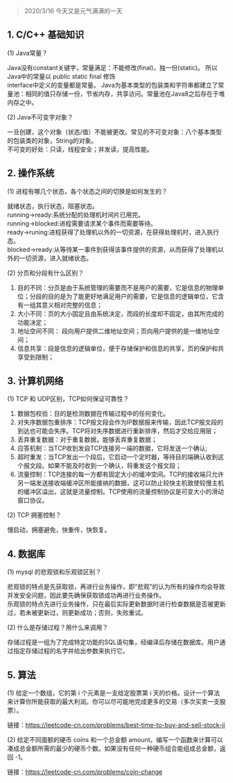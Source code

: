 > 2020/3/16 今天又是元气满满的一天

## 1. C/C++ 基础知识
(1) Java常量？  

Java没有constant关键字，常量满足：不能修改(final)，独一份(static)。
所以Java中的常量以 public static final 修饰  
interface中定义的变量都是常量。
Java为基本类型的包装类和字符串都建立了常量池：相同的值只存储一份，节省内存，共享访问。常量池在Java8之后存在于堆内存之中。

(2) Java不可变字对象？  

一旦创建，这个对象（状态/值）不能被更改。常见的不可变对象：八个基本类型的包装类的对象，String的对象。  
不可变的好处：只读，线程安全；并发读，提高性能。

## 2. 操作系统
(1) 进程有哪几个状态，各个状态之间的切换是如何发生的？

就绪状态，执行状态，阻塞状态。  
running->ready:系统分配的处理机时间片已用完。  
running->blocked:进程需要请求某个事件而需要等待。  
ready->runing:进程获得了处理机以外的一切资源，在获得处理机时，进入执行态。  
blocked->ready:从等待某一事件到获得该事件提供的资源，从而获得了处理机以外的一切资源，进入就绪状态。  

(2) 分页和分段有什么区别？

1. 目的不同：分页是由于系统管理的需要而不是用户的需要，它是信息的物理单位；分段的目的是为了能更好地满足用户的需要，它是信息的逻辑单位，它含有一组其意义相对完整的信息；  
2. 大小不同：页的大小固定且由系统决定，而段的长度却不固定，由其所完成的功能决定；  
3. 地址空间不同： 段向用户提供二维地址空间；页向用户提供的是一维地址空间；  
4. 信息共享：段是信息的逻辑单位，便于存储保护和信息的共享，页的保护和共享受到限制；

## 3. 计算机网络
(1) TCP 和 UDP区别，TCP如何保证可靠性？

1. 数据包校验：目的是检测数据在传输过程中的任何变化。
2. 对失序数据包重排序：TCP报文段会作为IP数据报来传输，因此TCP报文段的到达也可能会失序。TCP将对失序数据进行重新排序，然后才交给应用层；
3. 丢弃重复数据：对于重复数据，能够丢弃重复数据；
4. 应答机制：当TCP收到发自TCP连接另一端的数据，它将发送一个确认;
5. 超时重发：当TCP发出一个段后，它启动一个定时器，等待目的端确认收到这个报文段。如果不能及时收到一个确认，将重发这个报文段；
6. 流量控制：TCP连接的每一方都有固定大小的缓冲空间。TCP的接收端只允许另一端发送接收端缓冲区所能接纳的数据，这可以防止较快主机致使较慢主机的缓冲区溢出，这就是流量控制。TCP使用的流量控制协议是可变大小的滑动窗口协议。

(2) TCP 拥塞控制？

慢启动，拥塞避免，快重传，快恢复。

## 4. 数据库
(1) mysql 的悲观锁和乐观锁区别？

悲观锁的特点是先获取锁，再进行业务操作，即“悲观”的认为所有的操作均会导致并发安全问题，因此要先确保获取锁成功再进行业务操作。  
乐观锁的特点先进行业务操作，只在最后实际更新数据时进行检查数据是否被更新过，若未被更新过，则更新成功；否则，失败重试。  

(2) 什么是存储过程？用什么来调用？

存储过程是一组为了完成特定功能的SQL语句集，经编译后存储在数据库。用户通过指定存储过程的名字并给出参数来执行它。

## 5. 算法
(1) 给定一个数组，它的第 i 个元素是一支给定股票第 i 天的价格。设计一个算法来计算你所能获取的最大利润。你可以尽可能地完成更多的交易（多次买卖一支股票）。

链接：https://leetcode-cn.com/problems/best-time-to-buy-and-sell-stock-ii

(2) 给定不同面额的硬币 coins 和一个总金额 amount。编写一个函数来计算可以凑成总金额所需的最少的硬币个数。如果没有任何一种硬币组合能组成总金额，返回 -1。

链接：https://leetcode-cn.com/problems/coin-change
